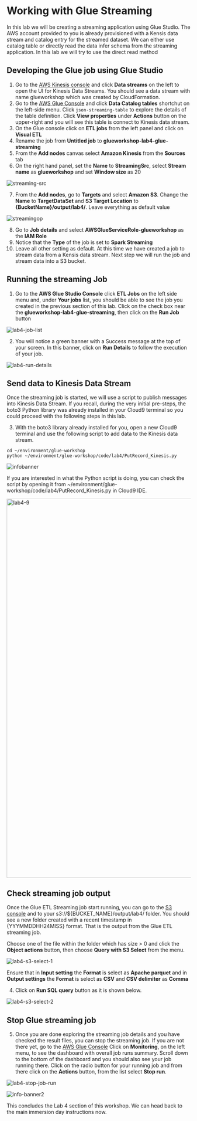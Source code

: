 # Working with Glue Streaming

In this lab we will be creating a streaming application using Glue Studio. The AWS account provided to you is already provisioned with a Kensis data stream and catalog entry for the streamed dataset. We can either use catalog table or directly read the data infer schema from the streaming application. In this lab we will try to use the direct read method

## Developing the Glue job using Glue Studio

1. Go to the [AWS Kinesis console](https://console.aws.amazon.com/kinesis/home) and click **Data streams** on the left to open the UI for Kinesis Data Streams. You should see a data stream with name glueworkshop which was created by CloudFormation.
2. Go to the [AWS Glue Console](https://console.aws.amazon.com/glue/home) and click **Data Catalog tables** shortchut on the left-side menu. Click ```json-streaming-table``` to explore the details of the table definition. Click **View properties** under **Actions** button on the upper-right and you will see this table is connect to Kinesis data stream.
3. On the Glue console click on **ETL jobs** from the left panel and click on  **Visual ETL**
4. Rename the job from **Untitled job** to **glueworkshop-lab4-glue-streaming**
5. From the **Add nodes** canvas select **Amazon Kinesis** from the **Sources** tab
6. On the right hand panel, set the **Name** to **StreamingSrc**, select **Stream name** as **glueworkshop** and set **Window size** as 20
  
![streaming-src](https://github.com/user-attachments/assets/f538dfa2-5c64-4b9f-a2e3-0c2eb4b1050e)

7. From the **Add nodes**, go to **Targets** and select **Amazon S3**. Change the **Name** to **TargetDataSet** and **S3 Target Location** to **{BucketName}/output/lab4/**. Leave everything as default value


![streamingop](https://github.com/user-attachments/assets/4e079d1f-8663-4da8-823c-8378b455f7a8)


8. Go to **Job details** and select **AWSGlueServiceRole-glueworkshop** as the **IAM Role**
9. Notice that the **Type** of the job is set to **Spark Streaming**
10. Leave all other setting as default. At this time we have created a job to stream data from a Kensis data stream. Next step we will run the job and stream data into a S3 bucket.

## Running the streaming Job

1. Go to the **AWS Glue Studio Console** click **ETL Jobs** on the left side menu and, under **Your jobs** list, you should be able to see the job you created in the previous section of this lab. Click on the check box near the **glueworkshop-lab4-glue-streaming**, then click on the **Run Job** button

![lab4-job-list](https://github.com/user-attachments/assets/a167dfba-69b0-4889-9f2f-37b407e26367)

2. You will notice a green banner with a Success message at the top of your screen. In this banner, click on **Run Details** to follow the execution of your job.

![lab4-run-details](https://github.com/user-attachments/assets/fae49772-8aeb-4560-adb1-96f5ddd1e21a)

## Send data to Kinesis Data Stream

Once the streaming job is started, we will use a script to publish messages into Kinesis Data Stream. If you recall, during the very initial pre-steps, the boto3 Python library was already installed in your Cloud9 terminal so you could proceed with the following steps in this lab.

3. With the boto3 library already installed for you, open a new Cloud9 terminal and use the following script to add data to the Kinesis data stream.

```
cd ~/environment/glue-workshop
python ~/environment/glue-workshop/code/lab4/PutRecord_Kinesis.py 
```
![infobanner](https://github.com/user-attachments/assets/698f7623-8c01-4a6e-bcd5-746b8a9ed36c)

If you are interested in what the Python script is doing, you can check the script by opening it from ~/environment/glue-workshop/code/lab4/PutRecord_Kinesis.py in Cloud9 IDE.


<img width="1034" alt="lab4-9" src="https://github.com/user-attachments/assets/4123d7ce-0bb6-4825-b9e3-c1f1e94e7158">

## Check streaming job output

Once the Glue ETL Streaming job start running, you can go to the [S3 console](https://us-east-2.console.aws.amazon.com/s3/home?region=us-east-2#)  and to your s3://${BUCKET_NAME}/output/lab4/ folder. You should see a new folder created with a recent timestamp in {YYYMMDDHH24MISS} format. That is the output from the Glue ETL streaming job.

Choose one of the file within the folder which has size > 0 and click the **Object actions** button, then choose **Query with S3 Select** from the menu.

![lab4-s3-select-1](https://github.com/user-attachments/assets/fcd998d7-4ecb-481e-b80e-e90ba3958d02)

Ensure that in **Input setting** the **Format** is select as **Apache parquet** and in **Output settings** the **Format** is select as **CSV** and **CSV delimiter** as **Comma**

4. Click on **Run SQL query** button as it is shown below.

![lab4-s3-select-2](https://github.com/user-attachments/assets/c118ac5c-cf69-41ab-8860-1495e19ac8ab)

## Stop Glue streaming job

5. Once you are done exploring the streaming job details and you have checked the result files, you can stop the streaming job. If you are not there yet, go to the [AWS Glue Console](https://console.aws.amazon.com/glue/home)    Click on **Monitoring**, on the left menu, to see the dashboard with overall job runs summary. Scroll down to the bottom of the dashboard and you should also see your job running there. Click on the radio button for your 
   running job and from there click on the **Actions** button, from the list select **Stop run**.

![lab4-stop-job-run](https://github.com/user-attachments/assets/03ff31d2-d259-4144-99b7-28da3179bbc0)


![info-banner2](https://github.com/user-attachments/assets/e74771ae-84ca-4063-bafd-7384f1e184fa)

This concludes the Lab 4 section of this workshop. We can head back to the main immersion day instructions now. 






